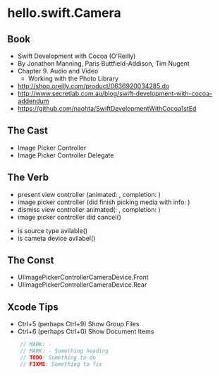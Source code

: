 hello.swift.Camera
==================


Book
----

- Swift Development with Cocoa (O'Reilly)
- By Jonathon Manning, Paris Buttfield-Addison, Tim Nugent
- Chapter 9. Audio and Video
    - Working with the Photo Library
- http://shop.oreilly.com/product/0636920034285.do
- http://www.secretlab.com.au/blog/swift-development-with-cocoa-addendum
- https://github.com/naohta/SwiftDevelopmentWithCocoa1stEd


The Cast
--------

- Image Picker Controller
- Image Picker Controller Delegate


The Verb
--------

- present view controller (animated: , completion: )
- image picker controller (did finish picking media with info: )
- dismiss view controller animated(: , completion: )
- image picker controller did cancel()
+ is source type avilable()
+ is cameta device avilabel()


The Const
---------

- UIImagePickerControllerCameraDevice.Front
- UIImagePickerControllerCameraDevice.Rear


Xcode Tips
----------

- Ctrl+5 (perhaps Ctrl+9) Show Group Files
- Ctrl+6 (perhaps Ctrl+0) Show Document Items

~~~swift
	// MARK: -
	// MARK: - Something heading
	// TODO: Something to do
	// FIXME: Something to fix
~~~